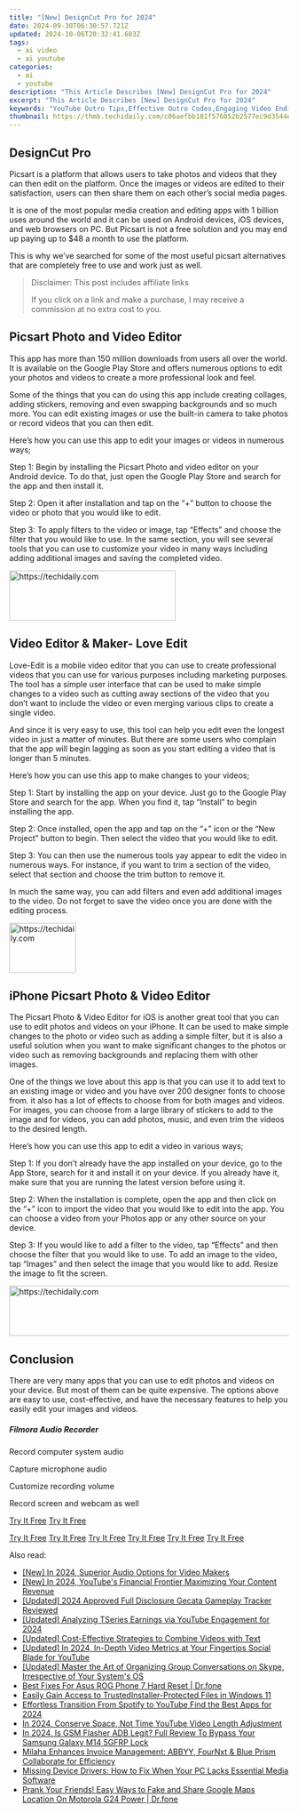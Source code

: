 ```yaml
---
title: "[New] DesignCut Pro for 2024"
date: 2024-09-30T06:30:57.721Z
updated: 2024-10-06T20:32:41.683Z
tags:
  - ai video
  - ai youtube
categories:
  - ai
  - youtube
description: "This Article Describes [New] DesignCut Pro for 2024"
excerpt: "This Article Describes [New] DesignCut Pro for 2024"
keywords: "YouTube Outro Tips,Effective Outro Codes,Engaging Video Endings,YouTube Intro Strategies,Outro SEO Techniques,Impressive Outro Designs,Optimized Video Closures"
thumbnail: https://thmb.techidaily.com/c06aefbb181f576852b2577ec9d3544ebd6635b5e4bff4964dd308c72eeba377.jpg
---
```


## DesignCut Pro

Picsart is a platform that allows users to take photos and videos that they can then edit on the platform. Once the images or videos are edited to their satisfaction, users can then share them on each other’s social media pages.

It is one of the most popular media creation and editing apps with 1 billion uses around the world and it can be used on Android devices, iOS devices, and web browsers on PC. But Picsart is not a free solution and you may end up paying up to $48 a month to use the platform.

This is why we’ve searched for some of the most useful picsart alternatives that are completely free to use and work just as well.

>  Disclaimer: This post includes affiliate links
>
>  If you click on a link and make a purchase, I may receive a commission at no extra cost to you.
>

## Picsart Photo and Video Editor

This app has more than 150 million downloads from users all over the world. It is available on the Google Play Store and offers numerous options to edit your photos and videos to create a more professional look and feel.

Some of the things that you can do using this app include creating collages, adding stickers, removing and even swapping backgrounds and so much more. You can edit existing images or use the built-in camera to take photos or record videos that you can then edit.

Here’s how you can use this app to edit your images or videos in numerous ways;

Step 1: Begin by installing the Picsart Photo and video editor on your Android device. To do that, just open the Google Play Store and search for the app and then install it.

Step 2: Open it after installation and tap on the “+” button to choose the video or photo that you would like to edit.

Step 3: To apply filters to the video or image, tap “Effects” and choose the filter that you would like to use. In the same section, you will see several tools that you can use to customize your video in many ways including adding additional images and saving the completed video.

<!-- affiliate ads begin -->
<a href="https://aligracehair.sjv.io/c/5597632/1880927/19272" target="_top" id="1880927">
  <img src="//a.impactradius-go.com/display-ad/19272-1880927" border="0" alt="https://techidaily.com" width="300" height="90"/>
</a>
<img height="0" width="0" src="https://aligracehair.sjv.io/i/5597632/1880927/19272" style="position:absolute;visibility:hidden;" border="0" />
<!-- affiliate ads end -->

## Video Editor & Maker- Love Edit

Love-Edit is a mobile video editor that you can use to create professional videos that you can use for various purposes including marketing purposes. The tool has a simple user interface that can be used to make simple changes to a video such as cutting away sections of the video that you don’t want to include the video or even merging various clips to create a single video.

And since it is very easy to use, this tool can help you edit even the longest video in just a matter of minutes. But there are some users who complain that the app will begin lagging as soon as you start editing a video that is longer than 5 minutes.

Here’s how you can use this app to make changes to your videos;

Step 1: Start by installing the app on your device. Just go to the Google Play Store and search for the app. When you find it, tap “Install” to begin installing the app.

Step 2: Once installed, open the app and tap on the “+” icon or the “New Project” button to begin. Then select the video that you would like to edit.

Step 3: You can then use the numerous tools yay appear to edit the video in numerous ways. For instance, if you want to trim a section of the video, select that section and choose the trim button to remove it.

In much the same way, you can add filters and even add additional images to the video. Do not forget to save the video once you are done with the editing process.

<!-- affiliate ads begin -->
<a href="https://aligracehair.sjv.io/c/5597632/2135348/19272" target="_top" id="2135348">
  <img src="//a.impactradius-go.com/display-ad/19272-2135348" border="0" alt="https://techidaily.com" width="120" height="90"/>
</a>
<img height="0" width="0" src="https://aligracehair.sjv.io/i/5597632/2135348/19272" style="position:absolute;visibility:hidden;" border="0" />
<!-- affiliate ads end -->

## iPhone Picsart Photo & Video Editor

The Picsart Photo & Video Editor for iOS is another great tool that you can use to edit photos and videos on your iPhone. It can be used to make simple changes to the photo or video such as adding a simple filter, but it is also a useful solution when you want to make significant changes to the photos or video such as removing backgrounds and replacing them with other images.

One of the things we love about this app is that you can use it to add text to an existing image or video and you have over 200 designer fonts to choose from. it also has a lot of effects to choose from for both images and videos. For images, you can choose from a large library of stickers to add to the image and for videos, you can add photos, music, and even trim the videos to the desired length.

Here’s how you can use this app to edit a video in various ways;

Step 1: If you don’t already have the app installed on your device, go to the App Store, search for it and install it on your device. If you already have it, make sure that you are running the latest version before using it.

Step 2: When the installation is complete, open the app and then click on the “+” icon to import the video that you would like to edit into the app. You can choose a video from your Photos app or any other source on your device.

Step 3: If you would like to add a filter to the video, tap “Effects” and then choose the filter that you would like to use. To add an image to the video, tap “Images” and then select the image that you would like to add. Resize the image to fit the screen.

<!-- affiliate ads begin -->
<a href="https://aligracehair.sjv.io/c/5597632/2016170/19272" target="_top" id="2016170">
  <img src="//a.impactradius-go.com/display-ad/19272-2016170" border="0" alt="https://techidaily.com" width="728" height="90"/>
</a>
<img height="0" width="0" src="https://aligracehair.sjv.io/i/5597632/2016170/19272" style="position:absolute;visibility:hidden;" border="0" />
<!-- affiliate ads end -->

## Conclusion

There are very many apps that you can use to edit photos and videos on your device. But most of them can be quite expensive. The options above are easy to use, cost-effective, and have the necessary features to help you easily edit your images and videos.

##### Filmora Audio Recorder

Record computer system audio

Capture microphone audio

Customize recording volume

Record screen and webcam as well

[Try It Free](https://tools.techidaily.com/wondershare/filmora/download/) [Try It Free](https://tools.techidaily.com/wondershare/filmora/download/)

[Try It Free](https://tools.techidaily.com/wondershare/filmora/download/) [Try It Free](https://tools.techidaily.com/wondershare/filmora/download/) [Try It Free](https://tools.techidaily.com/wondershare/filmora/download/) [Try It Free](https://tools.techidaily.com/wondershare/filmora/download/) [Try It Free](https://tools.techidaily.com/wondershare/filmora/download/) [Try It Free](https://tools.techidaily.com/wondershare/filmora/download/)

<ins class="adsbygoogle"
     style="display:block"
     data-ad-format="autorelaxed"
     data-ad-client="ca-pub-7571918770474297"
     data-ad-slot="1223367746"></ins>

<ins class="adsbygoogle"
     style="display:block"
     data-ad-format="autorelaxed"
     data-ad-client="ca-pub-7571918770474297"
     data-ad-slot="1223367746"></ins>

<ins class="adsbygoogle"
     style="display:block"
     data-ad-client="ca-pub-7571918770474297"
     data-ad-slot="8358498916"
     data-ad-format="auto"
     data-full-width-responsive="true"></ins>

<span class="atpl-alsoreadstyle">Also read:</span>
<div><ul>
<li><a href="https://youtube-webster.techidaily.com/n-2024-superior-audio-options-for-video-makers/"><u>[New] In 2024, Superior Audio Options for Video Makers</u></a></li>
<li><a href="https://youtube-webster.techidaily.com/n-2024-youtubes-financial-frontier-maximizing-your-content-revenue/"><u>[New] In 2024, YouTube's Financial Frontier Maximizing Your Content Revenue</u></a></li>
<li><a href="https://video-screen-grab.techidaily.com/updated-2024-approved-full-disclosure-gecata-gameplay-tracker-reviewed/"><u>[Updated] 2024 Approved Full Disclosure Gecata Gameplay Tracker Reviewed</u></a></li>
<li><a href="https://youtube-webster.techidaily.com/ed-analyzing-tseries-earnings-via-youtube-engagement-for-2024/"><u>[Updated] Analyzing TSeries Earnings via YouTube Engagement for 2024</u></a></li>
<li><a href="https://youtube-webster.techidaily.com/ed-cost-effective-strategies-to-combine-videos-with-text/"><u>[Updated] Cost-Effective Strategies to Combine Videos with Text</u></a></li>
<li><a href="https://youtube-webster.techidaily.com/ed-in-2024-in-depth-video-metrics-at-your-fingertips-social-blade-for-youtube/"><u>[Updated] In 2024, In-Depth Video Metrics at Your Fingertips Social Blade for YouTube</u></a></li>
<li><a href="https://video-screen-grab.techidaily.com/updated-master-the-art-of-organizing-group-conversations-on-skype-irrespective-of-your-systems-os/"><u>[Updated] Master the Art of Organizing Group Conversations on Skype, Irrespective of Your System's OS</u></a></li>
<li><a href="https://techidaily.com/best-fixes-for-asus-rog-phone-7-hard-reset-drfone-by-drfone-reset-android-reset-android/"><u>Best Fixes For Asus ROG Phone 7 Hard Reset | Dr.fone</u></a></li>
<li><a href="https://techtrends.techidaily.com/easily-gain-access-to-trustedinstaller-protected-files-in-windows-11/"><u>Easily Gain Access to TrustedInstaller-Protected Files in Windows 11</u></a></li>
<li><a href="https://youtube-webster.techidaily.com/tless-transition-from-spotify-to-youtube-find-the-best-apps-for-2024/"><u>Effortless Transition From Spotify to YouTube Find the Best Apps for 2024</u></a></li>
<li><a href="https://youtube-webster.techidaily.com/24-conserve-space-not-time-youtube-video-length-adjustment/"><u>In 2024, Conserve Space, Not Time YouTube Video Length Adjustment</u></a></li>
<li><a href="https://android-frp.techidaily.com/in-2024-is-gsm-flasher-adb-legit-full-review-to-bypass-your-samsung-galaxy-m14-5gfrp-lock-by-drfone-android/"><u>In 2024, Is GSM Flasher ADB Legit? Full Review To Bypass Your Samsung Galaxy M14 5GFRP Lock</u></a></li>
<li><a href="https://solve-news.techidaily.com/milaha-enhances-invoice-management-abbyy-fournxt-and-blue-prism-collaborate-for-efficiency/"><u>Milaha Enhances Invoice Management: ABBYY, FourNxt & Blue Prism Collaborate for Efficiency</u></a></li>
<li><a href="https://win-howtos.techidaily.com/missing-device-drivers-how-to-fix-when-your-pc-lacks-essential-media-software/"><u>Missing Device Drivers: How to Fix When Your PC Lacks Essential Media Software</u></a></li>
<li><a href="https://fake-location.techidaily.com/prank-your-friends-easy-ways-to-fake-and-share-google-maps-location-on-motorola-g24-power-drfone-by-drfone-virtual-android/"><u>Prank Your Friends! Easy Ways to Fake and Share Google Maps Location On Motorola G24 Power | Dr.fone</u></a></li>
</ul></div>

